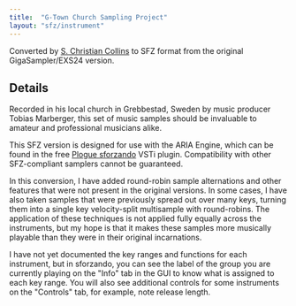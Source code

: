 ```yaml
---
title:  "G-Town Church Sampling Project"
layout: "sfz/instrument"
---
```

Converted by [S. Christian Collins] to SFZ format from the original
GigaSampler/EXS24 version.

## Details

Recorded in his local church in Grebbestad, Sweden by music producer
Tobias Marberger, this set of music samples should be invaluable to amateur
and professional musicians alike.

This SFZ version is designed for use with the ARIA Engine, which can be found in
the free [Plogue sforzando] VSTi plugin. Compatibility with other SFZ-compliant
samplers cannot be guaranteed.

In this conversion, I have added round-robin sample alternations and other features
that were not present in the original versions. In some cases, I have also taken
samples that were previously spread out over many keys, turning them into
a single key velocity-split multisample with round-robins.
The application of these techniques is not applied fully equally across
the instruments, but my hope is that it makes these samples more musically
playable than they were in their original incarnations.

I have not yet documented the key ranges and functions for each instrument,
but in sforzando, you can see the label of the group you are currently playing
on the "Info" tab in the GUI to know what is assigned to each key range.
You will also see additional controls for some instruments on the "Controls" tab,
for example, note release length.

[S. Christian Collins]: http://www.schristiancollins.com
[Plogue sforzando]:     https://www.plogue.com/products/sforzando.html
